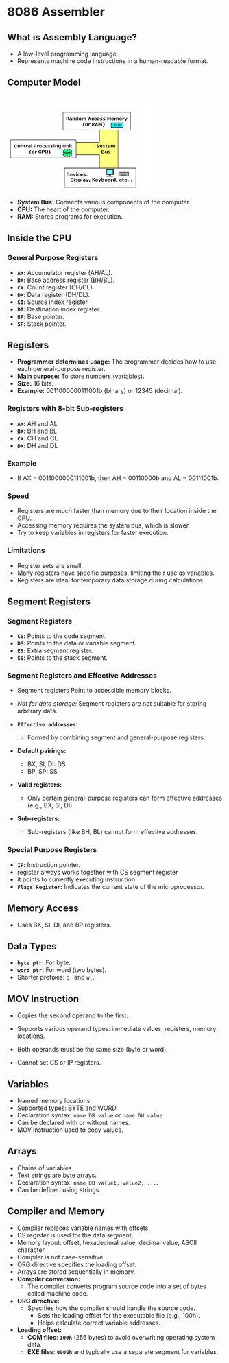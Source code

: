 # 8086 Assembler

## What is Assembly Language?
* A low-level programming language.
* Represents machine code instructions in a human-readable format.

## Computer Model

<img src="Screenshot 2024-09-17 182753.png"> 

* **System Bus:** Connects various components of the computer.
* **CPU:** The heart of the computer.
* **RAM:** Stores programs for execution.

## Inside the CPU
### General Purpose Registers
* **`AX`:** Accumulator register (AH/AL).
* **`BX`:** Base address register (BH/BL).
* **`CX`:** Count register (CH/CL).
* **`DX`:** Data register (DH/DL).
* **`SI`:** Source index register.
* **`DI`:** Destination index register.
* **`BP`:** Base pointer.
* **`SP`:** Stack pointer.

## Registers

* **Programmer determines usage:** The programmer decides how to use each general-purpose register.
* **Main purpose:** To store numbers (variables).
* **Size:** 16 bits.
* **Example:** 0011000000111001b (binary) or 12345 (decimal).

### Registers with 8-bit Sub-registers
* **`AX`:** AH and AL
* **`BX`:** BH and BL
* **`CX`:** CH and CL
* **`DX`:** DH and DL

### Example
* If AX = 0011000000111001b, then AH = 00110000b and AL = 00111001b.

### Speed
* Registers are much faster than memory due to their location inside the CPU.
* Accessing memory requires the system bus, which is slower.
* Try to keep variables in registers for faster execution.

### Limitations
* Register sets are small.
* Many registers have specific purposes, limiting their use as variables.
* Registers are ideal for temporary data storage during calculations.

## Segment Registers

### Segment Registers
* **`CS`:** Points to the code segment.
* **`DS`:** Points to the data or variable segment.
* **`ES`:** Extra segment register.
* **`SS`:** Points to the stack segment.

### Segment Registers and Effective Addresses

* Segment registers Point to accessible memory blocks.
* *Not for data storage:* Segment registers are not suitable for storing arbitrary data.
* **`Effective addresses`:** 
  * Formed by combining segment and general-purpose registers.

* **Default pairings:**
    * BX, SI, DI: DS
    * BP, SP: SS
* **Valid registers:** 
  * Only certain general-purpose registers can form effective addresses (e.g., BX, SI, DI).
* **Sub-registers:** 
  * Sub-registers (like BH, BL) cannot form effective addresses.

### Special Purpose Registers
* **`IP`:** Instruction pointer.
 * register always works together with CS segment register
 * it points to currently executing instruction.
* **`Flags Register`:** Indicates the current state of the microprocessor.

## Memory Access
* Uses BX, SI, DI, and BP registers.

## Data Types
* **`byte ptr`:** For byte.
* **`word ptr`:** For word (two bytes).
* Shorter prefixes: `b.` and `w.`.

## MOV Instruction
* Copies the second operand to the first.
* Supports various operand types: immediate values, registers, memory locations.
* Both operands must be the same size (byte or word).

* Cannot set CS or IP registers.

## Variables
* Named memory locations.
* Supported types: BYTE and WORD.
* Declaration syntax: `name DB value` or `name DW value`.
* Can be declared with or without names.
* MOV instruction used to copy values.

## Arrays
* Chains of variables.
* Text strings are byte arrays.
* Declaration syntax: `name DB value1, value2, ...`.
* Can be defined using strings.

## Compiler and Memory
* Compiler replaces variable names with offsets.
* DS register is used for the data segment.
* Memory layout: offset, hexadecimal value, decimal value, ASCII character.
* Compiler is not case-sensitive.
* ORG directive specifies the loading offset.
* Arrays are stored sequentially in memory.
--
* **Compiler conversion:** 
  * The compiler converts program source code into a set of bytes called machine code.
* **ORG directive:** 
  * Specifies how the compiler should handle the source code.
    * Sets the loading offset for the executable file (e.g., 100h).
    * Helps calculate correct variable addresses.
* **Loading offset:**
    * **COM files**: **`100h`** (256 bytes) to avoid overwriting operating system data.
    * **EXE files**: **`0000h`** and typically use a separate segment for variables.